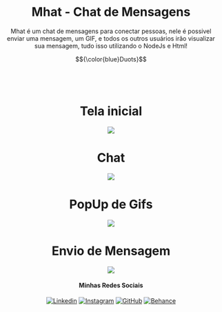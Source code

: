 <div align="center">
<h1 font-size: 2rem; font-weight: 600; text-transform: uppercase;>Mhat - Chat de Mensagens</h1>

<p>Mhat é um chat de mensagens para conectar pessoas, nele é possivel enviar uma mensagem, um GIF, e todos os outros usuários irão visualizar sua mensagem, tudo isso utilizando o NodeJs e Html!</p>

$${\color{blue}Duots}$$
<br>

</br>

<h1>Tela inicial</h1>

 <img border-radius="10px" src="https://github.com/MatheusCanesso/Mhat-Chat-de-Mensagens/blob/main/frontend/img/Print01.PNG"/>

 <br>

 <h1>Chat</h1>

  <img border-radius="10px" src="https://github.com/MatheusCanesso/Mhat-Chat-de-Mensagens/blob/main/frontend/img/Print02.PNG"/>

 <br>

 <h1>PopUp de Gifs</h1>

  <img border-radius="10px" src="https://github.com/MatheusCanesso/Mhat-Chat-de-Mensagens/blob/main/frontend/img/Print03.PNG"/>

 <br>

 <h1>Envio de Mensagem</h1>

  <img border-radius="10px" src="https://github.com/MatheusCanesso/Mhat-Chat-de-Mensagens/blob/main/frontend/img/Print04.PNG"/>

 <br>

 <div align="center" padding="15px">

 <h4>Minhas Redes Sociais</h4>
  
[![Linkedin](https://img.shields.io/badge/LinkedIn-0077B5?style=for-the-badge&logo=linkedin&logoColor=white)](https://www.linkedin.com/in/matheus-canesso-bbbb65202/)
[![Instagram](https://img.shields.io/badge/Instagram-E4405F?style=for-the-badge&logo=instagram&logoColor=white)]()
[![GitHub](https://img.shields.io/badge/GitHub-100000?style=for-the-badge&logo=github&logoColor=white)](https://github.com/MatheusCanesso)
[![Behance](https://img.shields.io/badge/-Behance-blue?style=for-the-badge&logo=behance&logoColor=white)](https://www.behance.net/matheuscanesso)

</div>
 
 </br>
</div>
